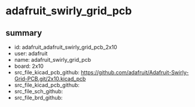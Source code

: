 # adafruit_swirly_grid_pcb
 
## summary 
* id: adafruit_adafruit_swirly_grid_pcb_2x10
* user: adafruit
* name: adafruit_swirly_grid_pcb
* board: 2x10
* src_file_kicad_pcb_github: https://github.com/adafruit/Adafruit-Swirly-Grid-PCB.git/2x10.kicad_pcb
* src_file_kicad_pcb_github: 
* src_file_sch_github: 
* src_file_brd_github: 



